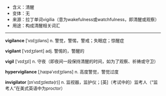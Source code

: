 - <span class="definition">含义：清醒</span>
- <span class="definition">变体：无</span>
- <span class="definition">来源：拉丁单词vigilia（意为wakefulness或watchfulness，即清醒或观察）</span>
- <span class="definition">用途：构成清醒相关词汇</span>


---


<span class="vocabulary">**vigilance**</span> [ˈvɪdʒɪləns] n. 警觉，警惕，警戒；失眠症；惊醒症

<span class="vocabulary">**vigilant**</span> [ˈvɪdʒɪlənt] adj. 警惕的，警醒的

<span class="vocabulary">**vigil**</span> [ˈvɪdʒɪl] n. 守夜（即夜间一段保持清醒的时间，如为了观察、祈祷或守卫）

<span class="vocabulary">**hypervigilance**</span> [ˌhaɪpəˈvɪdʒɪləns] n. 高度警觉，警觉过度

<span class="vocabulary">**invigilator**</span> [ɪnˈvɪdʒɪleɪtə(r)] n. 监视器，监护仪；[英]（考试中的）监考人（“监考人”在美式英语中为proctor）
